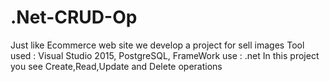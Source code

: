 # .Net-CRUD-Op
Just like Ecommerce web site we develop a project for sell images
Tool used : Visual Studio 2015, PostgreSQL,
FrameWork use : .net 
In this project you see Create,Read,Update and Delete operations
